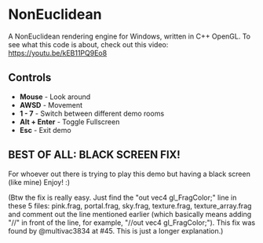 # NonEuclidean
A NonEuclidean rendering engine for Windows, written in C++ OpenGL.
To see what this code is about, check out this video:
https://youtu.be/kEB11PQ9Eo8

## Controls
* **Mouse** - Look around
* **AWSD** - Movement
* **1 - 7** - Switch between different demo rooms
* **Alt + Enter** - Toggle Fullscreen
* **Esc** - Exit demo

## BEST OF ALL: BLACK SCREEN FIX!
For whoever out there is trying to play this demo but having a black screen (like mine)
Enjoy! :)

(Btw the fix is really easy. Just find the "out vec4 gl_FragColor;" line in these 5 files: pink.frag, portal.frag, sky.frag, texture.frag, texture_array.frag and comment out the line mentioned earlier (which basically means adding "//" in front of the line, for example, "//out vec4 gl_FragColor;"). This fix was found by @multivac3834 at #45. This is just a longer explanation.)

